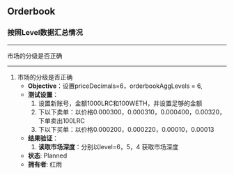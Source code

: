 ## Orderbook

### 按照Level数据汇总情况
--- 
市场的分级是否正确

--- 
1. 市场的分级是否正确
    - **Objective**：设置priceDecimals=6，orderbookAggLevels = 6,
    - **测试设置**：
        1. 设置新账号，金额1000LRC和100WETH，并设置足够的金额
        2. 下以下卖单：以价格0.000300，0.000310，0.000400，0.00320，下单卖出100LRC
        3. 下以下买单：以价格0.000200，0.000220，0.00010，0.00013
    - **结果验证**：
        1. **读取市场深度**：分别以level=6，5，4 获取市场深度
    - **状态**: Planned
    - **拥有者**: 红雨
